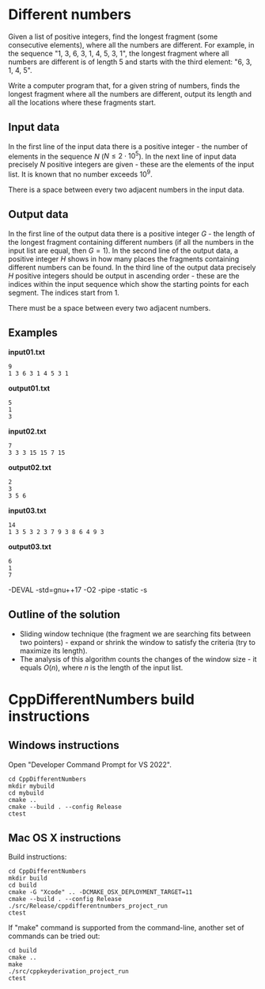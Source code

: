 # Different numbers

Given a list of positive integers, find the longest fragment (some consecutive elements), where all the numbers are different.
For example, in the sequence "1, 3, 6, 3, 1, 4, 5, 3, 1", 
the longest fragment where all numbers are different is of length 5
and starts with the third element: "6, 3, 1, 4, 5".

Write a computer program that, for a given string of numbers, 
finds the longest fragment where all the numbers are
different, output its length and all the locations where these fragments start. 

## Input data

In the first line of the input data there is a positive integer - 
the number of elements in the sequence $N$ ($N \leq 2 \cdot 10^{5}$).
In the next line of input data precisely $N$ positive integers are given - 
these are the elements of the input list. It is known that no number
exceeds $10^9$.

There is a space between every two adjacent numbers in the input data.


## Output data

In the first line of the output data there is a positive integer $G$ - 
the length of the longest fragment containing different numbers (if all the 
numbers in the input list are equal, then $G=1$). 
In the second line of the output data, a positive integer $H$ shows in 
how many places the fragments containing different numbers can be found.
In the third line of the output data precisely $H$ positive integers
should be output in ascending order - these are the 
indices within the input sequence which show the starting points for 
each segment. The indices start from $1$.

There must be a space between every two adjacent numbers.

## Examples

**input01.txt**

```
9
1 3 6 3 1 4 5 3 1
```

**output01.txt**

```
5
1
3
```

**input02.txt**

```
7
3 3 3 15 15 7 15
```

**output02.txt**

```
2
3
3 5 6
```

**input03.txt**

```
14
1 3 5 3 2 3 7 9 3 8 6 4 9 3
```

**output03.txt**

```
6
1
7
```



-DEVAL -std=gnu++17 -O2 -pipe -static -s



## Outline of the solution 

* Sliding window technique (the fragment we are searching fits between two pointers) - 
  expand or shrink the window to satisfy the criteria (try to maximize its length).
* The analysis of this algorithm counts the changes of the window size - 
  it equals $O(n)$, where $n$ is the length of the input list. 










# CppDifferentNumbers build instructions 


## Windows instructions

Open "Developer Command Prompt for VS 2022". 

```
cd CppDifferentNumbers
mkdir mybuild
cd mybuild
cmake .. 
cmake --build . --config Release
ctest
```



## Mac OS X instructions


Build instructions:

```
cd CppDifferentNumbers
mkdir build
cd build
cmake -G "Xcode" .. -DCMAKE_OSX_DEPLOYMENT_TARGET=11
cmake --build . --config Release
./src/Release/cppdifferentnumbers_project_run
ctest
```

If "make" command is supported from the command-line, another set of commands can be tried out: 

```
cd build
cmake ..
make
./src/cppkeyderivation_project_run
ctest
```
